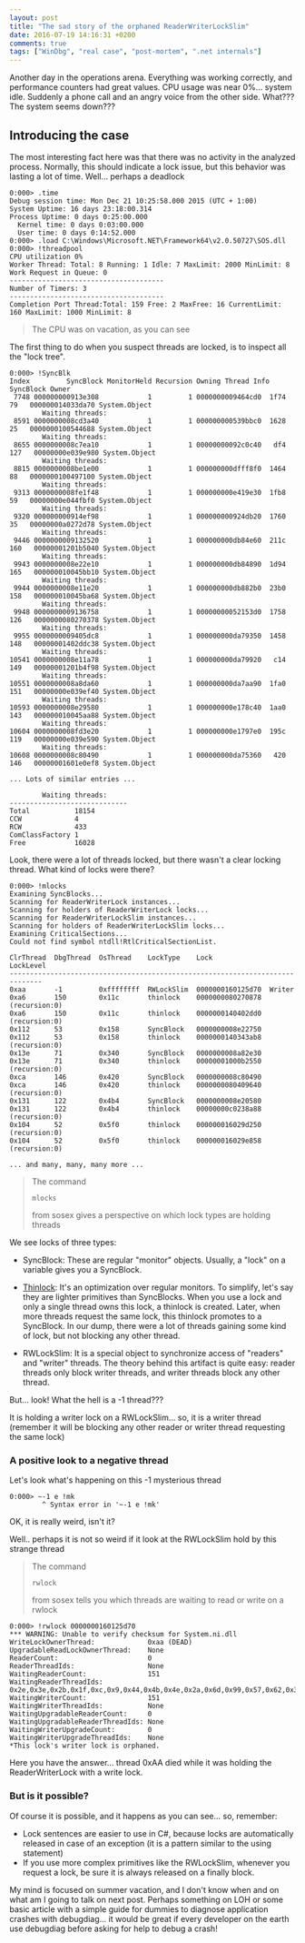 ```yaml
---
layout: post
title: "The sad story of the orphaned ReaderWriterLockSlim"
date: 2016-07-19 14:16:31 +0200
comments: true
tags: ["WinDbg", "real case", "post-mortem", ".net internals"]
---
```

Another day in the operations arena. Everything was working correctly, and performance counters had great values. CPU usage was near 0%... system idle. Suddenly a phone call and an angry voice from the other side. What??? The system seems down???

<!-- More -->

## Introducing the case

The most interesting fact here was that there was no activity in the analyzed process. Normally, this should indicate a lock issue, but this behavior was lasting a lot of time. Well... perhaps a deadlock 

```
0:000> .time
Debug session time: Mon Dec 21 10:25:58.000 2015 (UTC + 1:00)
System Uptime: 16 days 23:18:00.314
Process Uptime: 0 days 0:25:00.000
  Kernel time: 0 days 0:03:00.000
  User time: 0 days 0:14:52.000
0:000> .load C:\Windows\Microsoft.NET\Framework64\v2.0.50727\SOS.dll
0:000> !threadpool
CPU utilization 0%
Worker Thread: Total: 8 Running: 1 Idle: 7 MaxLimit: 2000 MinLimit: 8
Work Request in Queue: 0
--------------------------------------
Number of Timers: 3
--------------------------------------
Completion Port Thread:Total: 159 Free: 2 MaxFree: 16 CurrentLimit: 160 MaxLimit: 1000 MinLimit: 8
```
> The CPU was on vacation, as you can see

The first thing to do when you suspect threads are locked, is to inspect all the "lock tree".  

```
0:000> !SyncBlk
Index         SyncBlock MonitorHeld Recursion Owning Thread Info          SyncBlock Owner
 7748 000000000913e308            1         1 0000000009464cd0  1f74  79   000000014033da70 System.Object
		Waiting threads:
 8591 0000000008cd3a40            1         1 000000000539bbc0  1628  25   0000000100544688 System.Object
		Waiting threads:
 8655 0000000008c7ea10            1         1 00000000092c0c40   df4 127   00000000e039e980 System.Object
		Waiting threads:
 8815 0000000008be1e00            1         1 000000000dfff8f0  1464  88   0000000100497100 System.Object
		Waiting threads:
 9313 0000000008fe1f48            1         1 000000000e419e30  1fb8  59   00000000e044fbf0 System.Object
		Waiting threads:
 9320 000000000914ef98            1         1 000000000924db20  1760  35   00000000a0272d78 System.Object
		Waiting threads:
 9446 0000000009132520            1         1 000000000db84e60  211c 160   00000001201b5040 System.Object
		Waiting threads:
 9943 0000000008e22e10            1         1 000000000db84890  1d94 165   000000010045bb10 System.Object
		Waiting threads:
 9944 0000000008e11e20            1         1 000000000db882b0  23b0 158   000000010045ba68 System.Object
		Waiting threads:
 9948 0000000009136758            1         1 00000000052153d0  1758 126   0000000080270378 System.Object
		Waiting threads:
 9955 0000000009405dc8            1         1 000000000da79350  1458 148   00000001402ddc38 System.Object
		Waiting threads:
10541 0000000008e11a78            1         1 000000000da79920   c14 149   00000001201b4f98 System.Object
		Waiting threads:
10551 0000000008a8da60            1         1 000000000da7aa90  1fa0 151   00000000e039ef40 System.Object
		Waiting threads:
10593 0000000008e29580            1         1 000000000e178c40  1aa0 143   000000010045aa88 System.Object
		Waiting threads:
10604 0000000008fd3e20            1         1 000000000e1797e0  195c 119   00000000e039e590 System.Object
		Waiting threads:
10608 0000000008c80490            1         1 000000000da75360   420 146   00000001601e0ef8 System.Object

... Lots of similar entries ...

		Waiting threads:
-----------------------------
Total           18154
CCW             4
RCW             433
ComClassFactory 1
Free            16028
```

Look, there were a lot of threads locked, but there wasn't a clear locking thread. 
What kind of locks were there? 

```
0:000> !mlocks
Examining SyncBlocks...
Scanning for ReaderWriterLock instances...
Scanning for holders of ReaderWriterLock locks...
Scanning for ReaderWriterLockSlim instances...
Scanning for holders of ReaderWriterLockSlim locks...
Examining CriticalSections...
Could not find symbol ntdll!RtlCriticalSectionList.

ClrThread  DbgThread  OsThread    LockType    Lock              LockLevel
------------------------------------------------------------------------------
0xaa       -1         0xffffffff  RWLockSlim  0000000160125d70  Writer        
0xa6       150        0x11c       thinlock    0000000080270878  (recursion:0)
0xa6       150        0x11c       thinlock    0000000140402dd0  (recursion:0)
0x112      53         0x158       SyncBlock   0000000008e22750                
0x112      53         0x158       thinlock    0000000140343ab8  (recursion:0)
0x13e      71         0x340       SyncBlock   0000000008a82e30                
0x13e      71         0x340       thinlock    00000001000b2550  (recursion:0)
0xca       146        0x420       SyncBlock   0000000008c80490                
0xca       146        0x420       thinlock    0000000080409640  (recursion:0)
0x131      122        0x4b4       SyncBlock   0000000008e20580                
0x131      122        0x4b4       thinlock    00000000c0238a88  (recursion:0)
0x104      52         0x5f0       thinlock    000000016029d250  (recursion:0)
0x104      52         0x5f0       thinlock    000000016029e858  (recursion:0)

... and many, many, many more ...

```

> The command 
> ```
> mlocks
> ```
> from sosex gives a perspective on which lock types are holding threads 

We see locks of three types:

- SyncBlock: These are regular "monitor" objects. Usually, a "lock" on a variable gives you a SyncBlock.

- [Thinlock](http://www.c2.com/cgi/wiki?ThinLocks): It's an optimization over regular monitors. To simplify, let's say they are lighter primitives than SyncBlocks. When you use a lock and only a single thread owns this lock, a thinlock is created. Later, when more threads request the same lock, this thinlock promotes to a SyncBlock. In our dump, there were a lot of threads gaining some kind of lock, but not blocking any other thread. 

- RWLockSlim: It is a special object to synchronize access of "readers" and "writer" threads. The theory behind this artifact is quite easy: reader threads only block writer threads, and writer threads block any other thread. 

But... look!  What the hell is a -1 thread???

It is holding a writer lock on a RWLockSlim... so, it is a writer thread (remember it will be blocking any other reader or writer thread requesting the same lock)

### A positive look to a negative thread

Let's look what's happening on this -1 mysterious thread

```
0:000> ~-1 e !mk
        ^ Syntax error in '~-1 e !mk'
```

OK, it is really weird, isn't it?

Well.. perhaps it is not so weird if it look at the RWLockSlim hold by this strange thread

> The command
> ```
> rwlock
> ```
> from sosex tells you which threads are waiting to read or write on a rwlock


```
0:000> !rwlock 0000000160125d70
*** WARNING: Unable to verify checksum for System.ni.dll
WriteLockOwnerThread:             0xaa (DEAD)
UpgradableReadLockOwnerThread:    None
ReaderCount:                      0
ReaderThreadIds:                  None
WaitingReaderCount:               151
WaitingReaderThreadIds:           0x2e,0x3e,0x2b,0x1f,0xc,0x9,0x44,0x4b,0x4e,0x2a,0x6d,0x99,0x57,0x62,0x3b,0xa7,0xb3,0xb5,0xc0,0xce,0x24,0x41,0xe2,0xf0,0xf2,0x101,0x104,0x112,0x120,0x121,0xf3,0x94,0xd6,0x98,0x97,0x36,0x126,0x128,0x12b,0x136,0x137,0x139,0x13c,0x13e,0x142,0x145,0x14b,0x14c,0x144,0x12e,0xef,0xe6,0xf6,0x88,0x13f,0x13b,0x135,0x12a,0x129,0x13,0x4a,0x5e,0x9d,0xbf,0xc6,0xcf,0x5a,0x70,0x125,0x124,0x123,0x122,0x11e,0x11a,0x116,0x115,0x10c,0x10b,0x106,0xed,0x91,0x5c,0xe,0x119,0x127,0x12d,0x13a,0x52,0xd5,0xf8,0x12c,0x131,0x133,0x11d,0x13d,0x146,0x143,0x130,0x59,0xa1,0xbc,0xcb,0xfc,0x6f,0xc9,0xba,0x29,0x3,0x1a,0x3d,0x4,0x74,0x76,0x80,0xa0,0xca,0xc7,0xad,0xab,0xa6,0xa2,0x84,0x81,0x7f,0x7d,0x38,0x40,0x39,0x58,0x64,0x60,0x4c,0x7,0x21,0x32,0x117,0x114,0x111,0xfa,0x10f,0x10e,0x10d,0x109,0x108,0x107,0x105,0x103,0x102,0x100,0xff,0xfe
WaitingWriterCount:               151
WaitingWriterThreadIds:           None
WaitingUpgradableReaderCount:     0
WaitingUpgradableReaderThreadIds: None
WaitingWriterUpgradeCount:        0
WaitingWriterUpgradeThreadIds:    None
*This lock's writer lock is orphaned.
```

Here you have the answer... thread 0xAA died while it was holding the ReaderWriterLock with a write lock.

### But is it possible?

Of course it is possible, and it happens as you can see... so, remember:

- Lock sentences are easier to use in C#, because locks are automatically released in case of an exception (it is a pattern similar to the using statement)
- If you use more complex primitives like the RWLockSlim, whenever you request a lock, be sure it is always released on a finally block.

My mind is focused on summer vacation, and I don't know when and on what am I going to talk on next post. Perhaps something on LOH or some basic article with a simple guide for dummies to diagnose application crashes with debugdiag... it would be great if every developer on the earth use debugdiag before asking for help to debug a crash!

